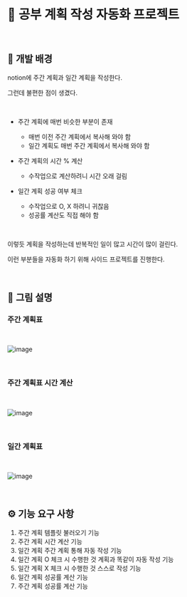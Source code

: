 # 📝 공부 계획 작성 자동화 프로젝트

<br>

## 🔎 개발 배경
notion에 주간 계획과 일간 계획을 작성한다.

그런데 불편한 점이 생겼다. 

<br>

- 주간 계획에 매번 비슷한 부분이 존재
  - 매번 이전 주간 계획에서 복사해 와야 함
  - 일간 계획도 매번 주간 계획에서 복사해 와야 함

- 주간 계획의 시간 % 계산
  - 수작업으로 계산하려니 시간 오래 걸림

- 일간 계획 성공 여부 체크
  - 수작업으로 O, X 하려니 귀찮음
  - 성공률 계산도 직접 해야 함

<br>

이렇듯 계획을 작성하는데 반복적인 일이 많고 시간이 많이 걸린다. 

이런 부분들을 자동화 하기 위해 사이드 프로젝트를 진행한다. 

<br>

## 🌌 그림 설명
### **주간 계획표**

<br>

![image](https://file.notion.so/f/f/7d1044b7-24d0-4b32-b24a-1b9061f7bf65/8a178aa9-50c0-447b-8d2f-6d6c1cc1898d/Untitled.png?id=ae569cc6-c88b-4152-9db7-0ac0c6ade6e0&table=block&spaceId=7d1044b7-24d0-4b32-b24a-1b9061f7bf65&expirationTimestamp=1712152800000&signature=27uWqfVV8-EgE-OsHLhEPuywzHoN5y0aOMQS9UbF8Q0&downloadName=Untitled.png)

<br>

### **주간 계획표 시간 계산**

<br>

![image](https://file.notion.so/f/f/7d1044b7-24d0-4b32-b24a-1b9061f7bf65/27812d65-821a-4335-8241-bd2d3a32449c/Untitled.png?id=d92139a0-870c-485d-9cc9-9022142e3ffa&table=block&spaceId=7d1044b7-24d0-4b32-b24a-1b9061f7bf65&expirationTimestamp=1712160000000&signature=eirXRsrkMK9cxGR1hRcw-KtqSJFDeTM_MNpL_9SFeVs&downloadName=Untitled.png)

<br>

### **일간 계획표**

<br>

![image](https://file.notion.so/f/f/7d1044b7-24d0-4b32-b24a-1b9061f7bf65/52e226fd-f80a-49cb-a72e-6a7b9aff2330/Untitled.png?id=8be8a8a6-34d9-4925-824c-c0e17084a1fc&table=block&spaceId=7d1044b7-24d0-4b32-b24a-1b9061f7bf65&expirationTimestamp=1712160000000&signature=lc0pYtDRjNOguHMtyLYiSE-bslfrJnwCby1MFMpmG8U&downloadName=Untitled.png)

<br>

## ⚙ 기능 요구 사항
1. 주간 계획 템플릿 불러오기 기능
2. 주간 계획 시간 계산 기능
3. 일간 계획 주간 계획 통해 자동 작성 기능
4. 일간 계획 O 체크 시 수행한 것 계획과 똑같이 자동 작성 기능
5. 일간 계획 X 체크 시 수행한 것 스스로 작성 기능
6. 일간 계획 성공률 계산 기능
7. 주간 계획 성공률 계산 기능
